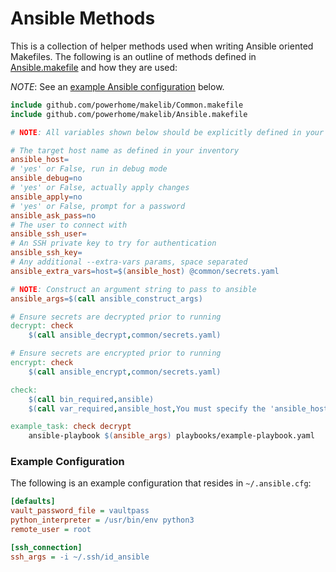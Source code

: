 # Ansible Methods
This is a collection of helper methods used when writing Ansible oriented Makefiles. The following is an outline of methods defined in [Ansible.makefile](../Ansible.makefile) and how they are used:

*NOTE*: See an [example Ansible configuration](#example-configuration) below.

```Makefile
include github.com/powerhome/makelib/Common.makefile
include github.com/powerhome/makelib/Ansible.makefile

# NOTE: All variables shown below should be explicitly defined in your Makefile

# The target host name as defined in your inventory
ansible_host=
# 'yes' or False, run in debug mode
ansible_debug=no
# 'yes' or False, actually apply changes
ansible_apply=no
# 'yes' or False, prompt for a password
ansible_ask_pass=no
# The user to connect with
ansible_ssh_user=
# An SSH private key to try for authentication
ansible_ssh_key=
# Any additional --extra-vars params, space separated
ansible_extra_vars=host=$(ansible_host) @common/secrets.yaml

# NOTE: Construct an argument string to pass to ansible
ansible_args=$(call ansible_construct_args)

# Ensure secrets are decrypted prior to running
decrypt: check
	$(call ansible_decrypt,common/secrets.yaml)

# Ensure secrets are encrypted prior to running
encrypt: check
	$(call ansible_encrypt,common/secrets.yaml)

check:
	$(call bin_required,ansible)
	$(call var_required,ansible_host,You must specify the 'ansible_host' variable)

example_task: check decrypt
	ansible-playbook $(ansible_args) playbooks/example-playbook.yaml

```

### Example Configuration
The following is an example configuration that resides in `~/.ansible.cfg`:

```ini
[defaults]
vault_password_file = vaultpass
python_interpreter = /usr/bin/env python3
remote_user = root

[ssh_connection]
ssh_args = -i ~/.ssh/id_ansible
```
